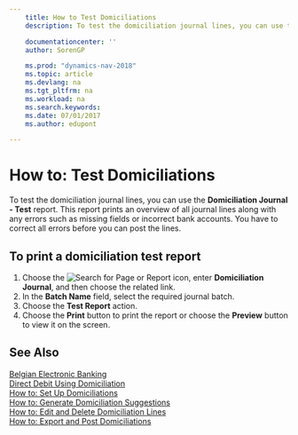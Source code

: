 ```yaml
---
    title: How to Test Domiciliations
    description: To test the domiciliation journal lines, you can use the **Domiciliation Journal - Test** report. This report prints an overview of all journal lines along with any errors such as missing fields or incorrect bank accounts.

    documentationcenter: ''
    author: SorenGP

    ms.prod: "dynamics-nav-2018"
    ms.topic: article
    ms.devlang: na
    ms.tgt_pltfrm: na
    ms.workload: na
    ms.search.keywords:
    ms.date: 07/01/2017
    ms.author: edupont

---
```

# How to: Test Domiciliations
To test the domiciliation journal lines, you can use the **Domiciliation Journal - Test** report. This report prints an overview of all journal lines along with any errors such as missing fields or incorrect bank accounts. You have to correct all errors before you can post the lines.  

## To print a domiciliation test report  

1.  Choose the ![Search for Page or Report](../../media/ui-search/search_small.png "Search for Page or Report icon") icon, enter **Domiciliation Journal**, and then choose the related link.  
2.  In the **Batch Name** field, select the required journal batch.  
3.  Choose the **Test Report** action.  
4.  Choose the **Print** button to print the report or choose the **Preview** button to view it on the screen.  

## See Also  
 [Belgian Electronic Banking](belgian-electronic-banking.md)   
 [Direct Debit Using Domiciliation](direct-debit-using-domiciliation.md)   
 [How to: Set Up Domiciliations](how-to-set-up-domiciliations.md)   
 [How to: Generate Domiciliation Suggestions](how-to-generate-domiciliation-suggestions.md)   
 [How to: Edit and Delete Domiciliation Lines](how-to-edit-and-delete-domiciliation-lines.md)   
 [How to: Export and Post Domiciliations](how-to-export-and-post-domiciliations.md)
